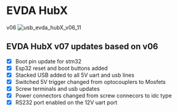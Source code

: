 # EVDA HubX
v06 
![usb_evda_hubX_v06_11](https://user-images.githubusercontent.com/20322653/156302844-56a687e5-604b-4895-b2a5-2a926948b257.png)

## EVDA HubX v07 updates based on v06

- [x] Boot pin update for stm32 
- [x] Esp32 reset and boot buttons added 
- [x] Stacked USB added to all 5V uart and usb lines 
- [x] Switched 5V trigger changed from optocouplers to Mosfets 
- [x] Screw terminals and usb updates
- [x] Power connectors changed from screw connecors to idc type
- [x] RS232 port enabled on the 12V uart port 
